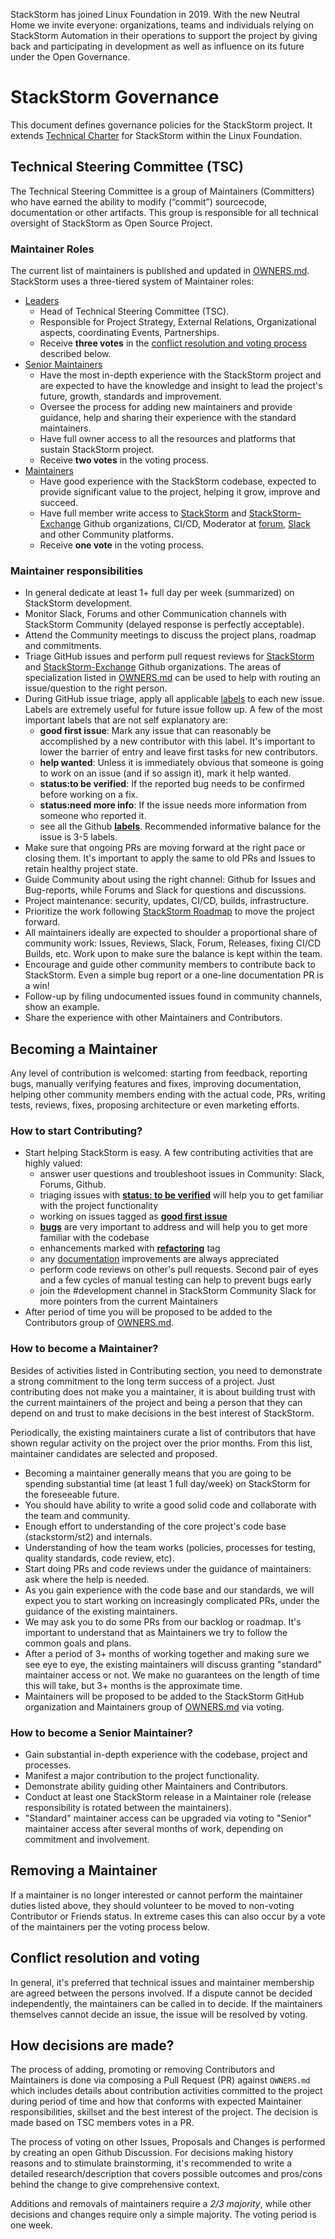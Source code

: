 StackStorm has joined Linux Foundation in 2019.
With the new Neutral Home we invite everyone: organizations, teams and individuals relying on StackStorm Automation in their operations to support the project by giving back and participating in development as well as influence on its future under the Open Governance.

# StackStorm Governance
This document defines governance policies for the StackStorm project.
It extends [Technical Charter](https://stackstorm.com/wp/wp-content/uploads/2019/10/StackStorm-Technical-Charter-20191004.pdf) for StackStorm within the Linux Foundation.

## Technical Steering Committee (TSC)
The Technical Steering Committee is a group of Maintainers (Committers) who have earned the ability to modify (“commit”) sourcecode, documentation or other artifacts.
This group is responsible for all technical oversight of StackStorm as Open Source Project.

### Maintainer Roles
The current list of maintainers is published and updated in [OWNERS.md](OWNERS.md).
StackStorm uses a three-tiered system of Maintainer roles:
* [Leaders](OWNERS.md#leaders-)
  * Head of Technical Steering Committee (TSC).
  * Responsible for Project Strategy, External Relations, Organizational aspects, coordinating Events, Partnerships.
  * Receive **three votes** in the [conflict resolution and voting process](#conflict-resolution-and-voting) described below.
* [Senior Maintainers](OWNERS.md#senior-maintainers-)
  * Have the most in-depth experience with the StackStorm project and are expected to have the knowledge and insight to lead the project's future, growth, standards and improvement.
  * Oversee the process for adding new maintainers and provide guidance, help and sharing their experience with the standard maintainers.
  * Have full owner access to all the resources and platforms that sustain StackStorm project.
  * Receive **two votes** in the voting process.
* [Maintainers](OWNERS.md#maintainers-)
  * Have good experience with the StackStorm codebase, expected to provide significant value to the project, helping it grow, improve and succeed.
  * Have full member write access to [StackStorm](https://github.com/stackstorm/) and [StackStorm-Exchange](https://github.com/stackstorm-exchange) Github organizations, CI/CD, Moderator at [forum](https://forum.stackstorm.com/), [Slack](https://stackstorm.com/community-signup) and other Community platforms.
  * Receive **one vote** in the voting process.

### Maintainer responsibilities
* In general dedicate at least 1+ full day per week (summarized) on StackStorm development.
* Monitor Slack, Forums and other Communication channels with StackStorm Community (delayed response is perfectly acceptable).
* Attend the Community meetings to discuss the project plans, roadmap and commitments.
* Triage GitHub issues and perform pull request reviews for [StackStorm](https://github.com/stackstorm/) and [StackStorm-Exchange](https://github.com/stackstorm-exchange/) Github organizations.
  The areas of specialization listed in [OWNERS.md](OWNERS.md) can be used to help with routing
  an issue/question to the right person.
* During GitHub issue triage, apply all applicable [labels](https://github.com/StackStorm/st2/labels)
  to each new issue. Labels are extremely useful for future issue follow up. A few of the most important labels that are
  not self explanatory are:
  * **good first issue**: Mark any issue that can reasonably be accomplished by a new contributor with this label. It's important to lower the barrier of entry and leave first tasks for new contributors.
  * **help wanted**: Unless it is immediately obvious that someone is going to work on an issue (and if so assign it), mark it help wanted.
  * **status:to be verified**: If the reported bug needs to be confirmed before working on a fix.
  * **status:need more info**: If the issue needs more information from someone who reported it.
  * see all the Github [**labels**](https://github.com/stackstorm/st2/labels). Recommended informative balance for the issue is 3-5 labels.
* Make sure that ongoing PRs are moving forward at the right pace or closing them. It's important to apply the same to old PRs and Issues to retain healthy project state.
* Guide Community about using the right channel: Github for Issues and Bug-reports, while Forums and Slack for questions and discussions.
* Project maintenance: security, updates, CI/CD, builds, infrastructure.
* Prioritize the work following [StackStorm Roadmap](https://docs.stackstorm.com/latest/roadmap.html) to move the project forward.
* All maintainers ideally are expected to shoulder a proportional share of community work: Issues, Reviews, Slack, Forum, Releases, fixing CI/CD Builds, etc. Work upon to make sure the balance is kept within the team.
* Encourage and guide other community members to contribute back to StackStorm. Even a simple bug report or a one-line documentation PR is a win!
* Follow-up by filing undocumented issues found in community channels, show an example.
* Share the experience with other Maintainers and Contributors.

## Becoming a Maintainer
Any level of contribution is welcomed: starting from feedback, reporting bugs, manually verifying features and fixes, improving documentation, helping other community members ending with the actual code, PRs, writing tests, reviews, fixes, proposing architecture or even marketing efforts.

### How to start Contributing?
* Start helping StackStorm is easy. A few contributing activities that are highly valued:
  * answer user questions and troubleshoot issues in Community: Slack, Forums, Github.
  * triaging issues with [**status: to be verified**](https://github.com/stackstorm/st2/issues?q=is%3Aissue+is%3Aopen+status+label%3A%22status%3Ato+be+verified%22) will help you to get familiar with the project functionality
  * working on issues tagged as [**good first issue**](https://github.com/stackstorm/st2/issues?q=is%3Aissue+is%3Aopen+good+label%3A%22good+first+issue%22)
  * [**bugs**](https://github.com/stackstorm/st2/issues?q=is%3Aissue+is%3Aopen+status+label%3Abug) are very important to address and will help you to get more familiar with the codebase
  * enhancements marked with [**refactoring**](https://github.com/stackstorm/st2/issues?q=is%3Aopen+is%3Aissue+label%3Arefactor) tag
  * any [documentation](https://github.com/stackstorm/st2docs) improvements are always appreciated
  * perform code reviews on other's pull requests. Second pair of eyes and a few cycles of manual testing can help to prevent bugs early
  * join the #development channel in StackStorm Community Slack for more pointers from the current Maintainers
* After period of time you will be proposed to be added to the Contributors group of [OWNERS.md](OWNERS.md#contributors).

### How to become a Maintainer?
Besides of activities listed in Contributing section, you need to demonstrate a strong commitment to the long term success of a project.
Just contributing does not make you a maintainer, it is about building trust with the current maintainers of the project and being a person that they can depend on and trust to make decisions in the best interest of StackStorm.

Periodically, the existing maintainers curate a list of contributors that have shown regular activity on the project over the prior months. From this list, maintainer candidates are selected and proposed.
* Becoming a maintainer generally means that you are going to be spending substantial time (at least 1 full day/week) on StackStorm for the foreseeable future.
* You should have ability to write a good solid code and collaborate with the team and community.
* Enough effort to understanding of the core project's code base (stackstorm/st2) and internals.
* Understanding of how the team works (policies, processes for testing, quality standards, code review, etc).
* Start doing PRs and code reviews under the guidance of maintainers: ask where the help is needed.
* As you gain experience with the code base and our standards, we will expect you to start working on increasingly complicated PRs, under the guidance of the existing maintainers.
* We may ask you to do some PRs from our backlog or roadmap. It's important to understand that as Maintainers we try to follow the common goals and plans.
* After a period of 3+ months of working together and making sure we see eye to eye, the existing maintainers will discuss granting "standard" maintainer access or not.
We make no guarantees on the length of time this will take, but 3+ months is the approximate time.
* Maintainers will be proposed to be added to the StackStorm GitHub organization and Maintainers group of [OWNERS.md](OWNERS.md) via voting.

### How to become a Senior Maintainer?
* Gain substantial in-depth experience with the codebase, project and processes.
* Manifest a major contribution to the project functionality.
* Demonstrate ability guiding other Maintainers and Contributors.
* Conduct at least one StackStorm release in a Maintainer role (release responsibility is rotated between the maintainers).
* "Standard" maintainer access can be upgraded via voting to "Senior" maintainer access after several months of work, depending on commitment and involvement.

## Removing a Maintainer
If a maintainer is no longer interested or cannot perform the maintainer duties listed above, they
should volunteer to be moved to non-voting Contributor or Friends status. In extreme cases this can also occur by a vote of
the maintainers per the voting process below.

## Conflict resolution and voting
In general, it's preferred that technical issues and maintainer membership are agreed
between the persons involved. If a dispute cannot be decided independently, the maintainers can be
called in to decide. If the maintainers themselves cannot decide an issue, the issue will
be resolved by voting.

## How decisions are made?
The process of adding, promoting or removing Contributors and Maintainers is done via composing a Pull Request (PR) against `OWNERS.md`
which includes details about contribution activities committed to the project during period of time and how that conforms with expected Maintainer responsibilities, skillset and the best interest of the project.
The decision is made based on TSC members votes in a PR.

The process of voting on other Issues, Proposals and Changes is performed by creating an open Github Discussion. For decisions making history reasons and to stimulate brainstorming, it's recommended to write a detailed research/description that covers possible outcomes and pros/cons behind the change to give comprehensive context.

Additions and removals of maintainers require a *2/3 majority*, while other decisions and changes
require only a simple majority. The voting period is one week.
